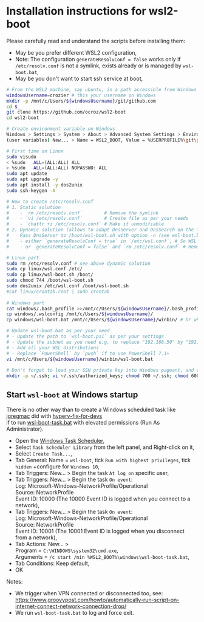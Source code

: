 # Installation instructions for wsl2-boot

Please carefully read and understand the scripts before installing them:
- May be you prefer different WSL2 configuration,
- Note: The configuration `generateResolvConf = false` works only if<br/>
  `/etc/resolv.conf` is not a symlink, exists already or is managed by `wsl-boot.bat`,
- May be you don't want to start ssh service at boot,

```bash
# From the WSL2 machine, say ubuntu, in a path accessible from Windows
windowsUsername=crozier # this your username on Windows
mkdir -p /mnt/c/Users/${windowsUsername}/git/github.com
cd $_
git clone https://github.com/ocroz/wsl2-boot
cd wsl2-boot

# Create environment variable on Windows
Windows > Settings > System > About > Advanced System Settings > Environment Variables
(user variables) New... > Name = WSL2_BOOT, Value = %USERPROFILE%\git\github.com\wsl2-boot (where you cloned) > OK

# First time on Linux
sudo visudo
< %sudo   ALL=(ALL:ALL) ALL
> %sudo   ALL=(ALL:ALL) NOPASSWD: ALL
sudo apt update
sudo apt upgrade -y
sudo apt install -y dos2unix
sudo ssh-keygen -A

# How to create /etc/resolv.conf
# 1. Static solution
#    - `rm /etc/resolv.conf`        # Remove the symlink
#    - `vi /etc/resolv.conf`        # Create file as per your needs
#    - `chattr +i /etc/resolv.conf` # Make it unmodifiable
# 2. Dynamic solution (allows to adapt DnsServer and DnsSearch on the fly when you connect/disconnect VPN)
#    Pass DnsServer to /boot/wsl-boot.sh with option -n (see wsl-boot.bat), then:
#    - either `generateResolvConf = true` in `/etc/wsl.conf`, # So WSL creates /run/resolvconf/resolv.conf at boot
#    - or `generateResolvConf = false` and `rm /etc/resolv.conf` # Remove link to unexistent file

# Linux part
sudo rm /etc/resolv.conf # see above dynamic solution
sudo cp linux/wsl.conf /etc/
sudo cp linux/wsl-boot.sh /boot/
sudo chmod 744 /boot/wsl-boot.sh
sudo dos2unix /etc/wsl.conf /boot/wsl-boot.sh
#cat linux/crontab.root | sudo crontab
 
# Windows part
cat windows/.bash_profile >>/mnt/c/Users/${windowsUsername}/.bash_profile
cp windows/.wslconfig /mnt/c/Users/${windowsUsername}/
cp windows/wsl-boot.bat /mnt/c/Users/${windowsUsername}/winbin/ # Or wherever in your Windows PATH

# Update wsl-boot.bat as per your need
# - Update the path to `wsl-boot.ps1` as per your settings
# - Update the subnet as you need e.g. to replace "192.168.50" by "192.168.130"
# - Add all your WSL distributions
# - Replace `PowerShell` by `pwsh` if to use PowerShell 7.1+
vi /mnt/c/Users/${windowsUsername}/winbin/wsl-boot.bat
 
# Don't forget to load your SSH private key into Windows pageant, and to add the SSH public key into Linux
mkdir -p ~/.ssh; vi ~/.ssh/authorized_keys; chmod 700 ~/.ssh; chmod 600 ~/.ssh/*
```

## Start `wsl-boot` at Windows startup

There is no other way than to create a Windows scheduled task like [jgregmac](https://github.com/jgregmac) did with [hyperv-fix-for-devs](https://github.com/jgregmac/hyperv-fix-for-devs)<br/>
if to run [wsl-boot-task.bat](./windows/wsl-boot-task.bat) with elevated permissions (Run As Administrator).
- Open the [Windows Task Scheduler](https://www.windowscentral.com/how-create-automated-task-using-task-scheduler-windows-10),
- Select `Task Scheduler Library` from the left panel, and Right-click on it,
- Select `Create Task...`,
- Tab General: Name = `wsl-boot`, tick `Run with highest privileges`, tick `hidden` +configure for `Windows 10`,
- Tab Triggers: New... > Begin the task `At log on` specific user,
- Tab Triggers: New... > Begin the task `On event`:<br/>
  Log: Microsoft-Windows-NetworkProfile/Operational<br/>
  Source: NetworkProfile<br/>
  Event ID: 10000 (The 10000 Event ID is logged when you connect to a network),
- Tab Triggers: New... > Begin the task `On event`:<br/>
  Log: Microsoft-Windows-NetworkProfile/Operational<br/>
  Source: NetworkProfile<br/>
  Event ID: 10001 (The 10001 Event ID is logged when you disconnect from a network),
- Tab Actions: New... ><br/>
  Program = `C:\WINDOWS\system32\cmd.exe`,<br/>
  Arguments = `/c start /min %WSL2_BOOT%\windows\wsl-boot-task.bat`,
- Tab Conditions: Keep default,
- OK

Notes:
- We trigger when VPN connected or disconnected too, see:<br/>
  https://www.groovypost.com/howto/automatically-run-script-on-internet-connect-network-connection-drop/
- We run `wsl-boot-task.bat` to log and force exit.
